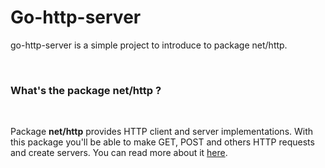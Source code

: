 # Go-http-server

go-http-server is a simple project to introduce to package net/http. 

<br>

### What's the package net/http ?

<br>

Package **net/http** provides HTTP client and server implementations. 
With this package you'll be able to make GET, POST and others HTTP requests and create servers. You can read more about it [here](https://pkg.go.dev/net/http).



